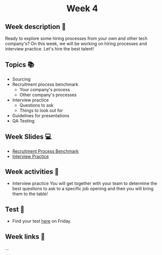 <h1 align="center">Week 4</h1>

## Week description 🏁
<p>Ready to explore some hiring processes from your own and other tech company's? On this week, we will be working on hiring processes and interview practice. Let's hire the best talent! </p>

## Topics 📚
* Sourcing
* Recruitment process benchmark
  - Your company's process
  - Other company's processes  
* Interview practice
  - Questions to ask
  - Things to look out for 
 * Guidelines for presentations
 * QA Testing

## Week Slides 💻
* [Recruitment Process Benchmark]()
* [Interview Practice](https://docs.google.com/presentation/d/1mRf-MSwYzl0gVbb78H1aC8ROeD25Ji8VO85JHAXGe34/edit#slide=id.p)

## Week activities 🎉
* Interview practice
You will get together with your team to determine the best questions to ask to a specific job opening and then you will bring them to the table!

## Test 📝
* Find your test [here](https://google.com/) on Friday.

## Week links 🔗
...
